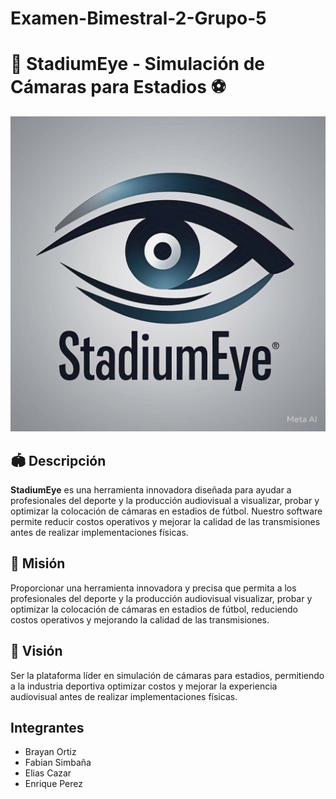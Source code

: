 # Examen-Bimestral-2-Grupo-5
# 🎥 StadiumEye - Simulación de Cámaras para Estadios ⚽

![Logo de StadiumEye](img/stadiumeyeLogo.jpeg)

## 🏟️ Descripción
**StadiumEye** es una herramienta innovadora diseñada para ayudar a profesionales del deporte y la producción audiovisual a visualizar, probar y optimizar la colocación de cámaras en estadios de fútbol. Nuestro software permite reducir costos operativos y mejorar la calidad de las transmisiones antes de realizar implementaciones físicas.

## 🎯 Misión
Proporcionar una herramienta innovadora y precisa que permita a los profesionales del deporte y la producción audiovisual visualizar, probar y optimizar la colocación de cámaras en estadios de fútbol, reduciendo costos operativos y mejorando la calidad de las transmisiones.

## 🚀 Visión
Ser la plataforma líder en simulación de cámaras para estadios, permitiendo a la industria deportiva optimizar costos y mejorar la experiencia audiovisual antes de realizar implementaciones físicas.

## Integrantes
- Brayan Ortiz
- Fabian Simbaña
- Elias Cazar
- Enrique Perez
